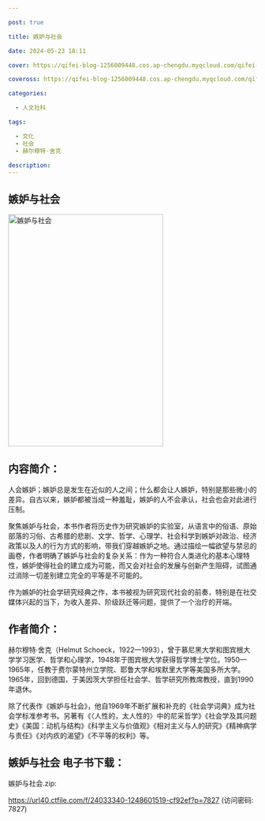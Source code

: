 ```yaml
---

post: true

title: 嫉妒与社会

date: 2024-05-23 18:11

cover: https://qifei-blog-1256009448.cos.ap-chengdu.myqcloud.com/qifei-blog/66207cac0ea9cb140366bcc7.jpg

coveross: https://qifei-blog-1256009448.cos.ap-chengdu.myqcloud.com/qifei-blog/66207cac0ea9cb140366bcc7.jpg

categories:

  - 人文社科

tags:

  - 文化
  - 社会
  - 赫尔穆特·舍克

description:
---
```


## 嫉妒与社会
<img alt=" 嫉妒与社会" class="aligncenter loading" data-was-processed="true" decoding="async" fetchpriority="high" height="471" src="https://qifei-blog-1256009448.cos.ap-chengdu.myqcloud.com/qifei-blog/66207cac0ea9cb140366bcc7.jpg" style="cursor: zoom-in;" width="314"/>

## 内容简介：

人会嫉妒；嫉妒总是发生在近似的人之间；什么都会让人嫉妒，特别是那些微小的差异。自古以来，嫉妒都被当成一种羞耻，嫉妒的人不会承认，社会也会对此进行压制。

聚焦嫉妒与社会，本书作者将历史作为研究嫉妒的实验室，从语言中的俗语、原始部落的习俗、古希腊的悲剧、文学、哲学、心理学、社会科学到嫉妒对政治、经济政策以及人的行为方式的影响，带我们穿越嫉妒之地。通过描绘一幅欲望与禁忌的画卷，作者明确了嫉妒与社会的复杂关系：作为一种符合人类进化的基本心理特性，嫉妒使得社会的建立成为可能，而又会对社会的发展与创新产生阻碍，试图通过消除一切差别建立完全的平等是不可能的。

作为嫉妒的社会学研究经典之作，本书被视为研究现代社会的前奏，特别是在社交媒体兴起的当下，为收入差异、阶级跃迁等问题，提供了一个治疗的开端。

## 作者简介：

赫尔穆特·舍克（Helmut Schoeck，1922—1993），曾于慕尼黑大学和图宾根大学学习医学、哲学和心理学，1948年于图宾根大学获得哲学博士学位。1950—1965年，任教于费尔蒙特州立学院、耶鲁大学和埃默里大学等美国多所大学。1965年，回到德国，于美因茨大学担任社会学、哲学研究所教席教授，直到1990年退休。

除了代表作《嫉妒与社会》，他自1969年不断扩展和补充的《社会学词典》成为社会学标准参考书。另著有《〈人性的，太人性的〉中的尼采哲学》《社会学及其问题史》《美国：动机与结构》《科学主义与价值观》《相对主义与人的研究》《精神病学与责任》《对内疚的渴望》《不平等的权利》等。

## 嫉妒与社会 电子书下载：
嫉妒与社会.zip: 

https://url40.ctfile.com/f/24033340-1248601519-cf92ef?p=7827 (访问密码: 7827)
